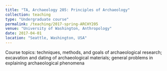 ```yaml
---
title: "TA, Archaeology 205: Principles of Archaeology"
collection: teaching
type: "Undergraduate course"
permalink: /teaching/2017-spring-ARCHY205
venue: "University of Washington, Anthropology"
date: 2017-04-01
location: "Seattle, Washington, USA"
---
```


Course topics: techniques, methods, and goals of archaeological research; excavation and dating of archaeological materials; general problems in explaining archaeological phenomena